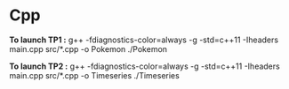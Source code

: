 # Cpp
**To launch TP1 :**
g++ -fdiagnostics-color=always -g -std=c++11 -Iheaders main.cpp src/*.cpp -o Pokemon
./Pokemon

**To launch TP2 :**
g++ -fdiagnostics-color=always -g -std=c++11 -Iheaders main.cpp src/*.cpp -o Timeseries
./Timeseries